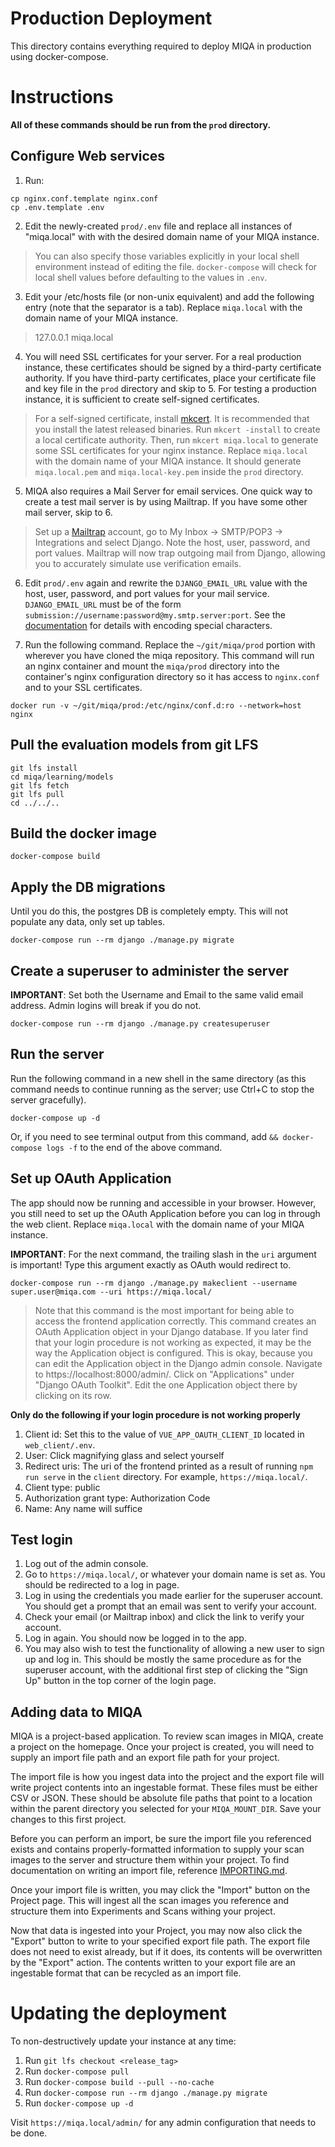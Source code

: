 # Production Deployment
This directory contains everything required to deploy MIQA in production using docker-compose.

# Instructions
**All of these commands should be run from the `prod` directory.**


## Configure Web services

1. Run:
```
cp nginx.conf.template nginx.conf
cp .env.template .env
```

2. Edit the newly-created `prod/.env` file and replace all instances of "miqa.local" with with the desired domain name of your MIQA instance.

> You can also specify those variables explicitly in your local shell environment instead of editing the file. `docker-compose` will check for local shell values before defaulting to the values in `.env`.

3. Edit your /etc/hosts file (or non-unix equivalent) and add the following entry (note that the separator is a tab). Replace `miqa.local` with the domain name of your MIQA instance.

> 127.0.0.1 miqa.local

4. You will need SSL certificates for your server. For a real production instance, these certificates should be signed by a third-party certificate authority. If you have third-party certificates, place your certificate file and key file in the `prod` directory and skip to 5. For testing a production instance, it is sufficient to create self-signed certificates.

> For a self-signed certificate, install [mkcert](https://github.com/FiloSottile/mkcert). It is recommended that you install the latest released binaries. Run `mkcert -install` to create a local certificate authority. Then, run `mkcert miqa.local` to generate some SSL certificates for your nginx instance. Replace `miqa.local` with the domain name of your MIQA instance. It should generate `miqa.local.pem` and `miqa.local-key.pem` inside the `prod` directory.

5. MIQA also requires a Mail Server for email services. One quick way to create a test mail server is by using Mailtrap. If you have some other mail server, skip to 6.

> Set up a [Mailtrap](https://mailtrap.io/) account, go to My Inbox -> SMTP/POP3 -> Integrations and select Django. Note the host, user, password, and port values. Mailtrap will now trap outgoing mail from Django, allowing you to accurately simulate use verification emails.

6. Edit `prod/.env` again and rewrite the `DJANGO_EMAIL_URL` value with the host, user, password, and port values for your mail service. `DJANGO_EMAIL_URL` must be of the form `submission://username:password@my.smtp.server:port`. See the [documentation](https://github.com/migonzalvar/dj-email-url#supported-backends) for details with encoding special characters.

7. Run the following command. Replace the `~/git/miqa/prod` portion with wherever you have cloned the miqa repository. This command will run an nginx container and mount the `miqa/prod` directory into the container's nginx configuration directory so it has access to `nginx.conf` and to your SSL certificates.

```
docker run -v ~/git/miqa/prod:/etc/nginx/conf.d:ro --network=host nginx
```

## Pull the evaluation models from git LFS
```
git lfs install
cd miqa/learning/models
git lfs fetch
git lfs pull
cd ../../..
```


## Build the docker image
```
docker-compose build
```


## Apply the DB migrations
Until you do this, the postgres DB is completely empty.
This will not populate any data, only set up tables.
```
docker-compose run --rm django ./manage.py migrate
```


## Create a superuser to administer the server
**IMPORTANT**: Set both the Username and Email to the same valid email address. Admin logins will break if you do not.
```
docker-compose run --rm django ./manage.py createsuperuser
```


## Run the server
Run the following command in a new shell in the same directory (as this command needs to continue running as the server; use Ctrl+C to stop the server gracefully).
```
docker-compose up -d
```
Or, if you need to see terminal output from this command, add `&& docker-compose logs -f` to the end of the above command.


## Set up OAuth Application
The app should now be running and accessible in your browser.
However, you still need to set up the OAuth Application before you can log in through the web client. Replace `miqa.local` with the domain name of your MIQA instance.

**IMPORTANT**: For the next command, the trailing slash in the `uri` argument is important! Type this argument exactly as OAuth would redirect to.
```
docker-compose run --rm django ./manage.py makeclient --username super.user@miqa.com --uri https://miqa.local/
```
> Note that this command is the most important for being able to access the frontend application correctly. This command creates an OAuth Application object in your Django database. If you later find that your login procedure is not working as expected, it may be the way the Application object is configured. This is okay, because you can edit the Application object in the Django admin console. Navigate to https://localhost:8000/admin/. Click on "Applications" under "Django OAuth Toolkit". Edit the one Application object there by clicking on its row.

   **Only do the following if your login procedure is not working properly**
   1. Client id: Set this to the value of `VUE_APP_OAUTH_CLIENT_ID` located in `web_client/.env`.
   2. User: Click magnifying glass and select yourself
   3. Redirect uris: The uri of the frontend printed as a result of running `npm run serve` in the `client` directory. For example, `https://miqa.local/`.
   4. Client type: public
   5. Authorization grant type: Authorization Code
   6. Name: Any name will suffice

## Test login
1. Log out of the admin console.
2. Go to `https://miqa.local/`, or whatever your domain name is set as. You should be redirected to a log in page.
3. Log in using the credentials you made earlier for the superuser account. You should get a prompt that an email was sent to verify your account.
4. Check your email (or Mailtrap inbox) and click the link to verify your account.
5. Log in again. You should now be logged in to the app.
6. You may also wish to test the functionality of allowing a new user to sign up and log in. This should be mostly the same procedure as for the superuser account, with the additional first step of clicking the "Sign Up" button in the top corner of the login page.


## Adding data to MIQA
MIQA is a project-based application. To review scan images in MIQA, create a project on the homepage. Once your project is created, you will need to supply an import file path and an export file path for your project.

The import file is how you ingest data into the project and the export file will write project contents into an ingestable format. These files must be either CSV or JSON. These should be absolute file paths that point to a location within the parent directory you selected for your `MIQA_MOUNT_DIR`. Save your changes to this first project.

Before you can perform an import, be sure the import file you referenced exists and contains properly-formatted information to supply your scan images to the server and structure them within your project. To find documentation on writing an import file, reference [IMPORTING.md](../IMPORTING.md).

Once your import file is written, you may click the "Import" button on the Project page. This will ingest all the scan images you reference and structure them into Experiments and Scans withing your project.

Now that data is ingested into your Project, you may now also click the "Export" button to write to your specified export file path. The export file does not need to exist already, but if it does, its contents will be overwritten by the "Export" action. The contents written to your export file are an ingestable format that can be recycled as an import file.


# Updating the deployment
To non-destructively update your instance at any time:
1. Run `git lfs checkout <release_tag>`
2. Run `docker-compose pull`
3. Run `docker-compose build --pull --no-cache`
4. Run `docker-compose run --rm django ./manage.py migrate`
5. Run `docker-compose up -d`

Visit `https://miqa.local/admin/` for any admin configuration that needs to be done.
